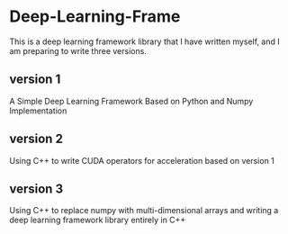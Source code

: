 # Deep-Learning-Frame
This is a deep learning framework library that I have written myself, and I am preparing to write three versions.

## version 1
A Simple Deep Learning Framework Based on Python and Numpy Implementation

## version 2
Using C++ to write CUDA operators for acceleration based on version 1

## version 3
Using C++ to replace numpy with multi-dimensional arrays and writing a deep learning framework library entirely in C++
